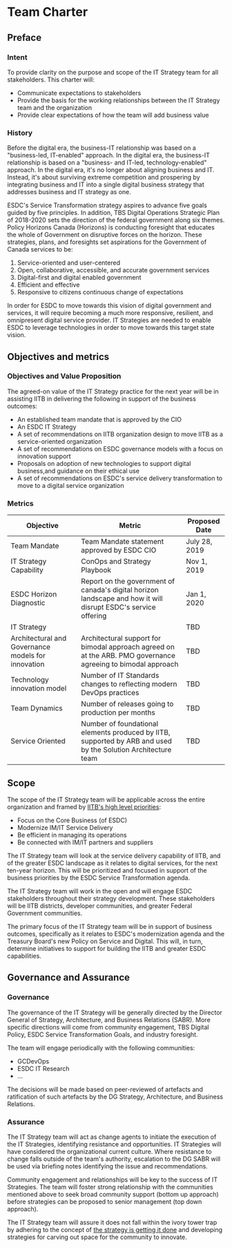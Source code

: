 # Team Charter
## Preface
### Intent
To provide clarity on the purpose and scope of the IT Strategy team for all stakeholders. This charter will:
- Communicate expectations to stakeholders
- Provide the basis for the working relationships between the IT Strategy team and the organization
- Provide clear expectations of how the team will add business value

### History
Before the digital era, the business-IT relationship was based on a "business-led, IT-enabled" approach. In the digital era, 
the business-IT relationship is based on a "business- and IT-led, technology-enabled" approach. 
In the digital era, it's no longer about aligning business and IT. Instead, it's about surviving extreme 
competition and prospering by integrating business and IT into a single digital business strategy that 
addresses business and IT strategy as one.

ESDC's Service Transformation strategy aspires to advance five goals guided by five principles. In addition, 
TBS Digital Operations Strategic Plan of 2018-2020 sets the direction of the federal government along six themes. 
Policy Horizons Canada (Horizons) is conducting foresight that educates the whole of Government  on disruptive forces on 
the horizon. These strategies, plans, and foresights set aspirations for the Government of Canada services to be:

1. Service-oriented and user-centered
2. Open, collaborative, accessible, and accurate government services
3. Digital-first and digital enabled government
4. Efficient and effective
5. Responsive to citizens continuous change of expectations

In order for ESDC to move towards this vision of digital government and services, it will require becoming a much more 
responsive, resilient, and omnipresent digital service provider. IT Strategies are needed to enable ESDC to leverage 
technologies in order to move towards this target state vision. 

## Objectives and metrics
### Objectives and Value Proposition
The agreed-on value of the IT Strategy practice for the next year will be in assisting IITB in delivering the following in support of the business outcomes: 

- An established team mandate that is approved by the CIO
- An ESDC IT Strategy
- A set of recommendations on IITB organization design to move IITB as a service-oriented organization
- A set of recommendations on ESDC governance models with a focus on innovation support
- Proposals on adoption of new technologies to support digital business,and guidance on their ethical use
- A set of recommendations on ESDC's service delivery transformation to move to a digital service organization

### Metrics
| Objective | Metric | Proposed Date |
|---|---|---|
|Team Mandate|Team Mandate statement approved by ESDC CIO|July 28, 2019|
|IT Strategy Capability|ConOps and Strategy Playbook|Nov 1, 2019|
|ESDC Horizon Diagnostic|Report on the government of canada's digital horizon landscape and how it will disrupt ESDC's service offering|Jan 1, 2020|
|IT Strategy||TBD|
|Architectural and Governance models for innovation|Architectural support for bimodal approach agreed on at the ARB. PMO governance agreeing to bimodal approach|TBD|
|Technology innovation model|Number of IT Standards changes to reflecting modern DevOps practices|TBD|
|Team Dynamics|Number of releases going to production per months|TBD|
|Service Oriented|Number of foundational elements produced by IITB, supported by ARB and used by the Solution Architecture team|TBD|

## Scope
The scope of the IT Strategy team will be applicable across the entire organization and framed by 
[IITB's high level priorities](http://esdc.prv/en/iitb/corporate/Who_We_Are/Plans_and_Priorities/index.shtml):
- Focus on the Core Business (of ESDC)
- Modernize IM/IT Service Delivery
- Be efficient in managing its operations
- Be connected with IM/IT partners and suppliers

The IT Strategy team will look at the service delivery capability of IITB, and of the greater ESDC landscape as it relates to digital services, for the next ten-year horizon. This will be prioritized  and focused in support of the business priorities by the ESDC Service Transformation agenda.

The IT Strategy team will work in the open and will engage ESDC stakeholders throughout their strategy development. These stakeholders will be IITB districts, developer communities, and greater Federal Government communities.

The primary focus of the IT Strategy team will be in support of business outcomes, specifically as it relates to ESDC's modernization agenda and the Treasury Board's new Policy on Service and Digital. This will, in turn, determine initiatives to support for building the IITB and greater ESDC capabilities.


## Governance and Assurance
### Governance
The governance of the IT Strategy will be generally directed by the Director General of Strategy, Architecture, and Business Relations (SABR). More specific directions will come from community engagement, TBS Digital Policy, ESDC Service Transformation Goals, and industry foresight.

The team will engage periodically with the following communities:
- GCDevOps
- ESDC IT Research
- ...

The decisions will be made based on peer-reviewed of artefacts and ratification of such artefacts by the DG Strategy, Architecture, and Business Relations.

### Assurance
The IT Strategy team will act as change agents to initiate the execution of the IT Strategies, identifying resistance and opportunities. IT Strategies will have considered the organizational current culture. Where resistance to change falls outside of the team's authority, escalation to the DG SABR will be used via briefing notes identifying the issue and recommendations.

Community engagement and relationships will be key to the success of IT Strategies. The team will foster strong relationship with the communities mentioned above to seek broad community support (bottom up approach) before strategies can be proposed to senior management (top down approach).

The IT Strategy team will assure it does not fall within the ivory tower trap by adhering to the concept of [the strategy is getting it done](https://twitter.com/AlexBenay/status/962712226741268480) and developing strategies for carving out space for the community to innovate.

